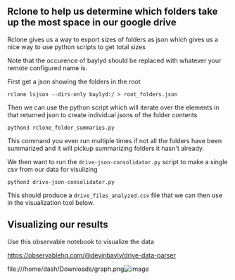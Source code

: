 ## Rclone to help us determine which folders take up the most space in our google drive

Rclone gives us a way to export sizes of folders as json which gives us a nice way to use python scripts to get total sizes

Note that the occurence of baylyd should be replaced with whatever your remote configured name is.

First get a json showing the folders in the root

```
rclone lsjson --dirs-only baylyd:/ > root_folders.json
```

Then we can use the python script which will iterate over the elements in that returned json to create individual jsons of the folder contents

```
python3 rclone_folder_summaries.py
```

This command you even run multiple times if not all the folders have been summarized and it will pickup summarizing folders it hasn't already.

We then want to run the `drive-json-consolidator.py` script to make a single csv from our data for visulizing

```
python3 drive-json-consolidator.py
```

This should produce a `drive_files_analyzed.csv` file that we can then use in the visualization tool below.


## Visualizing our results

Use this observable notebook to visualize the data

https://observablehq.com/@devinbayly/drive-data-parser

file:///home/dash/Downloads/graph.png![image](https://user-images.githubusercontent.com/11687631/185007756-bfae0c3e-08cd-4a9f-ba20-8c59c3efe16a.png)
